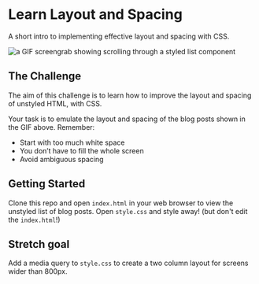 # Learn Layout and Spacing

A short intro to implementing effective layout and spacing with CSS.

![a GIF screengrab showing scrolling through a styled list component](https://i.gyazo.com/92a4f3cdaed5d4caaf8c51f0ca19c388.gif)

## The Challenge

The aim of this challenge is to learn how to improve the layout and spacing of unstyled HTML, with CSS.

Your task is to emulate the layout and spacing of the blog posts shown in the GIF above. Remember:

- Start with too much white space
- You don’t have to fill the whole screen
- Avoid ambiguous spacing

## Getting Started

Clone this repo and open `index.html` in your web browser to view the unstyled list of blog posts. Open `style.css` and style away! (but don't edit the `index.html`!)

## Stretch goal

Add a media query to `style.css` to create a two
column layout for screens wider than 800px.
